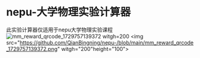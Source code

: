 # nepu-大学物理实验计算器
此实验计算器仅适用于nepu大学物理实验课程
![mm_reward_qrcode_1729757139372 witgh=200](https://github.com/user-attachments/assets/c5b10794-99c3-4ef5-8c06-59ba18f5910)
<img src="https://github.com/QianBingning/nepu-/blob/main/mm_reward_qrcode_1729757139372.png" witgh="200"height="100">
